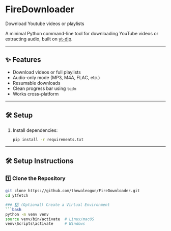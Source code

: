 # FireDownloader
Download Youtube videos or playlists

A minimal Python command-line tool for downloading YouTube videos or extracting audio, built on [yt-dlp](https://github.com/yt-dlp/yt-dlp).

---

## ✨ Features
- Download videos or full playlists  
- Audio-only mode (MP3, M4A, FLAC, etc.)  
- Resumable downloads  
- Clean progress bar using `tqdm`  
- Works cross-platform  

---

## 🛠️ Setup

1. Install dependencies:
   ```bash
   pip install -r requirements.txt
---

## 🛠️ Setup Instructions

### 1️⃣ Clone the Repository
```bash
git clone https://github.com/thewaleogun/FireDownloader.git
cd ytfetch

### 2️⃣ (Optional) Create a Virtual Environment
```bash
python -m venv venv
source venv/bin/activate  # Linux/macOS
venv\Scripts\activate     # Windows
